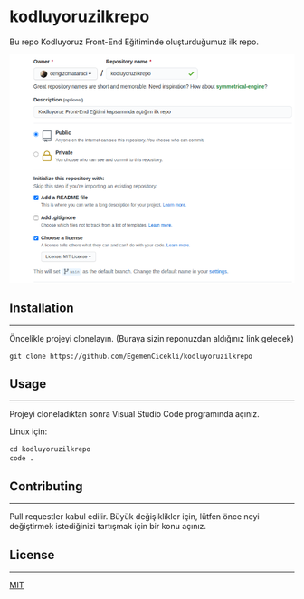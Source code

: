 # kodluyoruzilkrepo
Bu repo Kodluyoruz Front-End Eğitiminde oluşturduğumuz ilk repo.

![Örnek](https://github.com/Kodluyoruz/taskforce/blob/main/git/odev1/figures/github.png)

## Installation
---
Öncelikle projeyi clonelayın. (Buraya sizin reponuzdan aldığınız link gelecek)
``` 
git clone https://github.com/EgemenCicekli/kodluyoruzilkrepo
```

## Usage
---
Projeyi cloneladıktan sonra Visual Studio Code programında açınız.

Linux için:
```
cd kodluyoruzilkrepo
code .
```

## Contributing
---
Pull requestler kabul edilir. Büyük değişiklikler için, lütfen önce neyi değiştirmek istediğinizi tartışmak için bir konu açınız.

## License
---
[MIT](https://choosealicense.com/licenses/mit/)